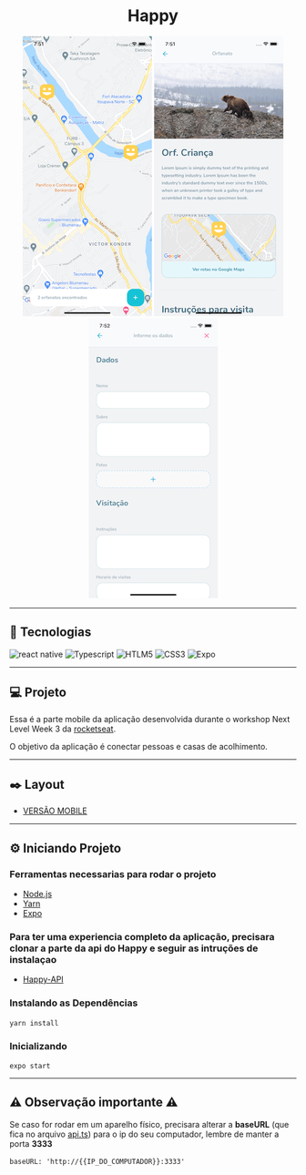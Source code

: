 <h1
  align="center"
>
  Happy
</h1>


<p align="center">
  <img height="492" src="https://raw.githubusercontent.com/douglaswmartins/Happy-Mobile/master/.github/map.png?token=AK5ZX5NILG5YYVU76N76TSK7W34IG" alt="Map">

  <img height="492" src="https://raw.githubusercontent.com/douglaswmartins/Happy-Mobile/master/.github/datails-orphanage.png?token=AK5ZX5NRTG55KCUCS2HTKFK7W34IE" alt="Detalhes do orfanato">

  <img height="492" src="https://raw.githubusercontent.com/douglaswmartins/Happy-Mobile/master/.github/create-orphanage.png?token=AK5ZX5N27KIXUODUS5JMLQS7W34IA" alt="Criar novo orfanato">
</p>


---

## :rocket: Tecnologias

![react native](https://img.shields.io/badge/react_native%20-%2320232a.svg?&style=for-the-badge&logo=react&logoColor=%2361DAFB)
![Typescript](https://img.shields.io/badge/typescript%20-%23007ACC.svg?&style=for-the-badge&logo=typescript&logoColor=white)
![HTLM5](https://img.shields.io/badge/html5%20-%23E34F26.svg?&style=for-the-badge&logo=html5&logoColor=white)
![CSS3](https://img.shields.io/badge/css3%20-%231572B6.svg?&style=for-the-badge&logo=css3&logoColor=white)
![Expo](https://img.shields.io/badge/expo%20-%2320232a.svg?&style=for-the-badge&logo=expo&logoColor=white)

---

## :computer: Projeto

Essa é a parte mobile da aplicação desenvolvida durante o workshop Next Level Week 3 da [rocketseat](https://rocketseat.com.br/).

O objetivo da aplicação é conectar pessoas e casas de acolhimento.

---

## :black_nib: Layout

* [VERSÃO MOBILE](https://www.figma.com/file/X27FfVxAgy9f5IFa7ONlph/Happy-Mobile)

---

## :gear: Iniciando Projeto

### Ferramentas necessarias para rodar o projeto

* [Node.js](https://nodejs.org/)
* [Yarn](https://classic.yarnpkg.com/)
* [Expo](https://expo.io/)

### Para ter uma experiencia completo da aplicação, precisara clonar a parte da api do Happy e seguir as intruções de instalaçao

* [Happy-API](https://github.com/douglaswmartins/Happy-Api)

### Instalando as Dependências

````
yarn install
````

### Inicializando

````
expo start
````

---

## :warning: **Observação importante** :warning:

Se caso for rodar em um aparelho físico, precisara alterar a **baseURL** (que fica no arquivo [api.ts](https://github.com/douglaswmartins/Happy-Mobile/blob/master/src/services/api.ts)) para o ip do seu computador, lembre de manter a porta **3333**

````
baseURL: 'http://{{IP_DO_COMPUTADOR}}:3333'
````
